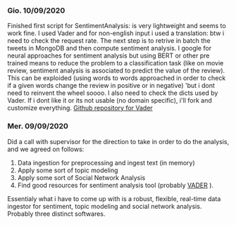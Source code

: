 ### Gio. 10/09/2020
Finished first script for SentimentAnalysis: is very lightweight and seems to work fine. I used Vader and for non-english input i used a translation: btw i need to check the request rate. 
The next step is to retrive in batch the tweets in MongoDB and then compute sentiment analysis. 
I google for neural approaches for sentiment analysis but using BERT or other pre trained means to reduce the problem to a classification task (like on movie review, sentiment analysis is associated to predict the value of the review). This can be exploided (using words to words approached in order to check if a given words change the review in positive or in negative) 'but i dont need to reinvent the wheel soooo.
I also need to check the dicts used by Vader. If i dont like it or its not usable (no domain specific), i'll fork and customize everything.
[Github repository for Vader](https://github.com/cjhutto/vaderSentiment)

### Mer. 09/09/2020
Did a call with supervisor for the direction to take in order to do the analysis, and we agreed on follows:
1. Data ingestion for preprocessing and ingest text (in memory)
2. Apply some sort of topic modeling 
3. Apply some sort of Social Network Analysis
4. Find good resources for sentiment analysis tool (probably [VADER](http://comp.social.gatech.edu/papers/icwsm14.vader.hutto.pdf) ). 

Essentialy what i have to come up with is a robust, flexible, real-time data ingestor for sentiment, topic modeling and social network analysis. 
Probably three distinct softwares.
